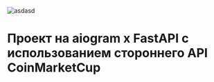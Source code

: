 ![asdasd](https://github.com/user-attachments/assets/561b1438-fb73-40dd-81bb-538faa5060da)

# Проект на aiogram x FastAPI с использованием стороннего API CoinMarketCup
